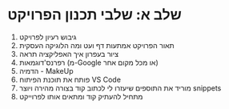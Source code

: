 # שלב א: שלבי תכנון הפרויקט

1. גיבוש רעיון לפרויקט
2. תאור הפרויקט אמתעות דף ועט ומה הלוגיקה העסקית
3. ציור בעפרון איך האפליקציה תראה
4. רפרנס'דוגמאות (מ-Google או מכל מקום אחר)
5. הדמיה - MakeUp
6. פותח את תוכנת הפיתוח VS Code
7. מוריד את התוספים שיעזרו לי לכתוב קוד בצורה מהירה ויוצר snippets
8. מתחיל להעתיק קוד ומתאים אותו לפרוייקט
